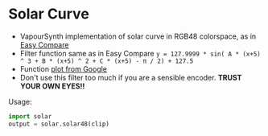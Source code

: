 # Solar Curve

* VapourSynth implementation of solar curve in RGB48 colorspace, as in [Easy Compare](https://greasyfork.org/en/scripts/397200-easy-compare)
* Filter function same as in Easy Compare `y = 127.9999 * sin( A * (x+5) ^ 3 + B * (x+5) ^ 2 + C * (x+5) - π / 2) + 127.5`
* Function [plot from Google](https://www.google.com/search?q=y%3D127.999*sin(0.00000198394*x%5E3%2B0.00076183231*x%5E2%2B0.2*x-3.14159%2F2)%2B127.5&pws=0&gl=us&gws_rd=cr)
* Don't use this filter too much if you are a sensible encoder. **TRUST YOUR OWN EYES!!**

Usage:

```python
import solar
output = solar.solar48(clip)
```
